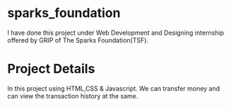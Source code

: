 # sparks_foundation
 I have done this project under Web Development and Designing internship offered by GRIP of The Sparks Foundation(TSF).
<h1>Project Details</h1>
In this project using HTML,CSS &amp; Javascript. We can transfer money and can view the transaction history at the same.
